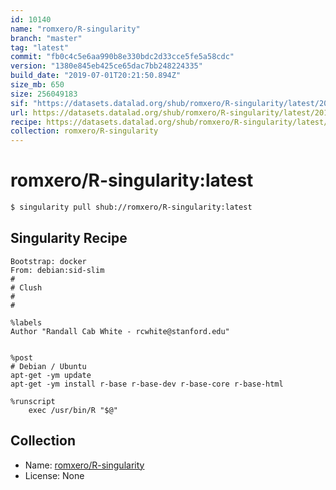 ```yaml
---
id: 10140
name: "romxero/R-singularity"
branch: "master"
tag: "latest"
commit: "fb0c4c5e6aa990b8e330bdc2d33cce5fe5a58cdc"
version: "1380e845eb425ce65dac7bb248224335"
build_date: "2019-07-01T20:21:50.894Z"
size_mb: 650
size: 256049183
sif: "https://datasets.datalad.org/shub/romxero/R-singularity/latest/2019-07-01-fb0c4c5e-1380e845/1380e845eb425ce65dac7bb248224335.simg"
url: https://datasets.datalad.org/shub/romxero/R-singularity/latest/2019-07-01-fb0c4c5e-1380e845/
recipe: https://datasets.datalad.org/shub/romxero/R-singularity/latest/2019-07-01-fb0c4c5e-1380e845/Singularity
collection: romxero/R-singularity
---
```


# romxero/R-singularity:latest

```bash
$ singularity pull shub://romxero/R-singularity:latest
```

## Singularity Recipe

```singularity
Bootstrap: docker
From: debian:sid-slim
#
# Clush
#
#

%labels
Author "Randall Cab White - rcwhite@stanford.edu"


%post
# Debian / Ubuntu
apt-get -ym update 
apt-get -ym install r-base r-base-dev r-base-core r-base-html

%runscript
	exec /usr/bin/R "$@"
```

## Collection

 - Name: [romxero/R-singularity](https://github.com/romxero/R-singularity)
 - License: None

